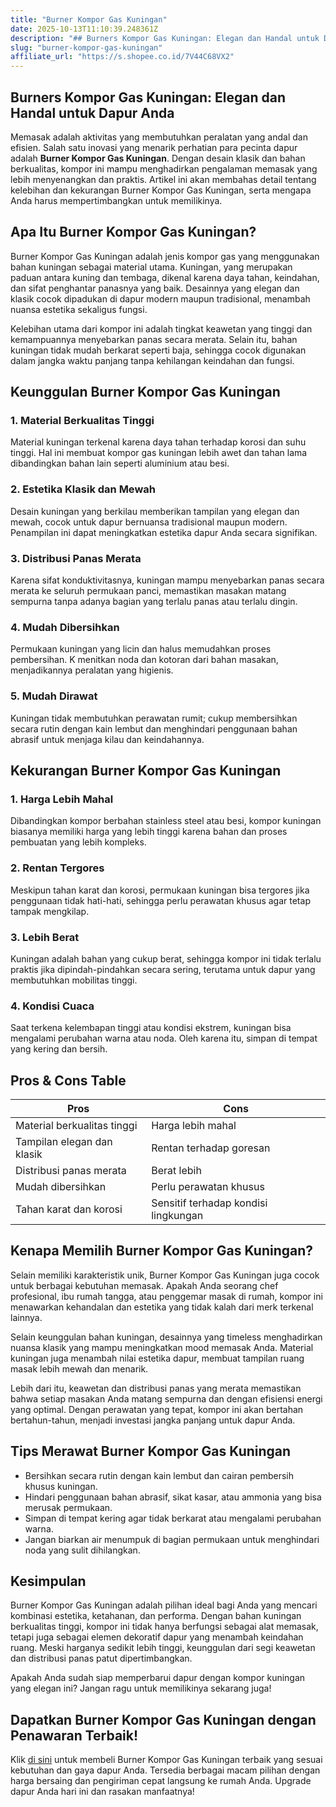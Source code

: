 ```yaml
---
title: "Burner Kompor Gas Kuningan"
date: 2025-10-13T11:10:39.248361Z
description: "## Burners Kompor Gas Kuningan: Elegan dan Handal untuk Dapur Anda..."
slug: "burner-kompor-gas-kuningan"
affiliate_url: "https://s.shopee.co.id/7V44C68VX2"
---
```

## Burners Kompor Gas Kuningan: Elegan dan Handal untuk Dapur Anda

Memasak adalah aktivitas yang membutuhkan peralatan yang andal dan efisien. Salah satu inovasi yang menarik perhatian para pecinta dapur adalah **Burner Kompor Gas Kuningan**. Dengan desain klasik dan bahan berkualitas, kompor ini mampu menghadirkan pengalaman memasak yang lebih menyenangkan dan praktis. Artikel ini akan membahas detail tentang kelebihan dan kekurangan Burner Kompor Gas Kuningan, serta mengapa Anda harus mempertimbangkan untuk memilikinya.

## Apa Itu Burner Kompor Gas Kuningan?

Burner Kompor Gas Kuningan adalah jenis kompor gas yang menggunakan bahan kuningan sebagai material utama. Kuningan, yang merupakan paduan antara kuning dan tembaga, dikenal karena daya tahan, keindahan, dan sifat penghantar panasnya yang baik. Desainnya yang elegan dan klasik cocok dipadukan di dapur modern maupun tradisional, menambah nuansa estetika sekaligus fungsi.

Kelebihan utama dari kompor ini adalah tingkat keawetan yang tinggi dan kemampuannya menyebarkan panas secara merata. Selain itu, bahan kuningan tidak mudah berkarat seperti baja, sehingga cocok digunakan dalam jangka waktu panjang tanpa kehilangan keindahan dan fungsi.

## Keunggulan Burner Kompor Gas Kuningan

### 1. Material Berkualitas Tinggi
Material kuningan terkenal karena daya tahan terhadap korosi dan suhu tinggi. Hal ini membuat kompor gas kuningan lebih awet dan tahan lama dibandingkan bahan lain seperti aluminium atau besi.

### 2. Estetika Klasik dan Mewah
Desain kuningan yang berkilau memberikan tampilan yang elegan dan mewah, cocok untuk dapur bernuansa tradisional maupun modern. Penampilan ini dapat meningkatkan estetika dapur Anda secara signifikan.

### 3. Distribusi Panas Merata
Karena sifat konduktivitasnya, kuningan mampu menyebarkan panas secara merata ke seluruh permukaan panci, memastikan masakan matang sempurna tanpa adanya bagian yang terlalu panas atau terlalu dingin.

### 4. Mudah Dibersihkan
Permukaan kuningan yang licin dan halus memudahkan proses pembersihan. K menitkan noda dan kotoran dari bahan masakan, menjadikannya peralatan yang higienis.

### 5. Mudah Dirawat
Kuningan tidak membutuhkan perawatan rumit; cukup membersihkan secara rutin dengan kain lembut dan menghindari penggunaan bahan abrasif untuk menjaga kilau dan keindahannya.

## Kekurangan Burner Kompor Gas Kuningan

### 1. Harga Lebih Mahal
Dibandingkan kompor berbahan stainless steel atau besi, kompor kuningan biasanya memiliki harga yang lebih tinggi karena bahan dan proses pembuatan yang lebih kompleks.

### 2. Rentan Tergores
Meskipun tahan karat dan korosi, permukaan kuningan bisa tergores jika penggunaan tidak hati-hati, sehingga perlu perawatan khusus agar tetap tampak mengkilap.

### 3. Lebih Berat
Kuningan adalah bahan yang cukup berat, sehingga kompor ini tidak terlalu praktis jika dipindah-pindahkan secara sering, terutama untuk dapur yang membutuhkan mobilitas tinggi.

### 4. Kondisi Cuaca
Saat terkena kelembapan tinggi atau kondisi ekstrem, kuningan bisa mengalami perubahan warna atau noda. Oleh karena itu, simpan di tempat yang kering dan bersih.

## Pros & Cons Table

| **Pros**                                | **Cons**                                   |
|----------------------------------------|----------------------------------------------|
| Material berkualitas tinggi           | Harga lebih mahal                          |
| Tampilan elegan dan klasik            | Rentan terhadap goresan                     |
| Distribusi panas merata               | Berat lebih                                   |
| Mudah dibersihkan                     | Perlu perawatan khusus                          |
| Tahan karat dan korosi               | Sensitif terhadap kondisi lingkungan          |

## Kenapa Memilih Burner Kompor Gas Kuningan?

Selain memiliki karakteristik unik, Burner Kompor Gas Kuningan juga cocok untuk berbagai kebutuhan memasak. Apakah Anda seorang chef profesional, ibu rumah tangga, atau penggemar masak di rumah, kompor ini menawarkan kehandalan dan estetika yang tidak kalah dari merk terkenal lainnya.

Selain keunggulan bahan kuningan, desainnya yang timeless menghadirkan nuansa klasik yang mampu meningkatkan mood memasak Anda. Material kuningan juga menambah nilai estetika dapur, membuat tampilan ruang masak lebih mewah dan menarik.

Lebih dari itu, keawetan dan distribusi panas yang merata memastikan bahwa setiap masakan Anda matang sempurna dan dengan efisiensi energi yang optimal. Dengan perawatan yang tepat, kompor ini akan bertahan bertahun-tahun, menjadi investasi jangka panjang untuk dapur Anda.

## Tips Merawat Burner Kompor Gas Kuningan

- Bersihkan secara rutin dengan kain lembut dan cairan pembersih khusus kuningan.
- Hindari penggunaan bahan abrasif, sikat kasar, atau ammonia yang bisa merusak permukaan.
- Simpan di tempat kering agar tidak berkarat atau mengalami perubahan warna.
- Jangan biarkan air menumpuk di bagian permukaan untuk menghindari noda yang sulit dihilangkan.

## Kesimpulan

Burner Kompor Gas Kuningan adalah pilihan ideal bagi Anda yang mencari kombinasi estetika, ketahanan, dan performa. Dengan bahan kuningan berkualitas tinggi, kompor ini tidak hanya berfungsi sebagai alat memasak, tetapi juga sebagai elemen dekoratif dapur yang menambah keindahan ruang. Meski harganya sedikit lebih tinggi, keunggulan dari segi keawetan dan distribusi panas patut dipertimbangkan.

Apakah Anda sudah siap memperbarui dapur dengan kompor kuningan yang elegan ini? Jangan ragu untuk memilikinya sekarang juga!

## Dapatkan Burner Kompor Gas Kuningan dengan Penawaran Terbaik!

Klik [di sini](https://s.shopee.co.id/7V44C68VX2) untuk membeli Burner Kompor Gas Kuningan terbaik yang sesuai kebutuhan dan gaya dapur Anda. Tersedia berbagai macam pilihan dengan harga bersaing dan pengiriman cepat langsung ke rumah Anda. Upgrade dapur Anda hari ini dan rasakan manfaatnya!